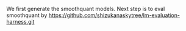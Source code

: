 We first generate the smoothquant models.
Next step is to eval smoothquant by https://github.com/shizukanaskytree/lm-evaluation-harness.git
